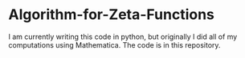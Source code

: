 # Algorithm-for-Zeta-Functions

I am currently writing this code in python, but originally I did all of my computations using Mathematica.  The code is in this repository.
